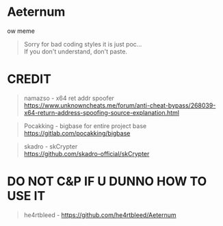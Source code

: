 # Aeternum
 ow meme

> Sorry for bad coding styles it is just poc...  
> If you don't understand, don't paste.  

# CREDIT

> namazso - x64 ret addr spoofer  
> https://www.unknowncheats.me/forum/anti-cheat-bypass/268039-x64-return-address-spoofing-source-explanation.html

> Pocakking - bigbase for entire project base  
> https://gitlab.com/pocakking/bigbase

> skadro - skCrypter  
> https://github.com/skadro-official/skCrypter

# DO NOT C&P IF U DUNNO HOW TO USE IT
> he4rtbleed - https://github.com/he4rtbleed/Aeternum
